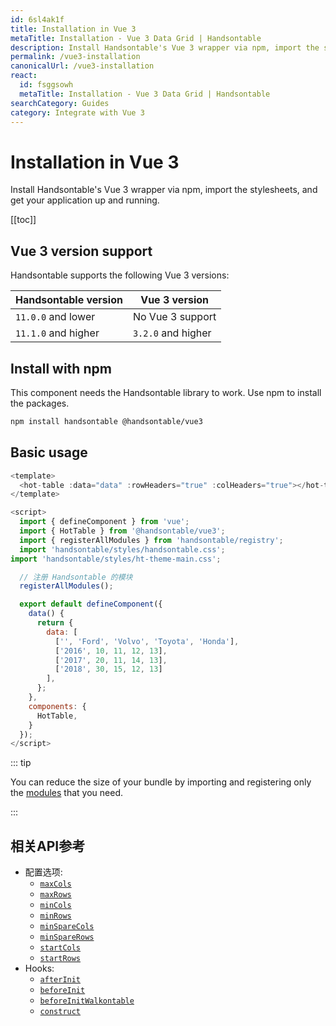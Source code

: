 ```yaml
---
id: 6sl4ak1f
title: Installation in Vue 3
metaTitle: Installation - Vue 3 Data Grid | Handsontable
description: Install Handsontable's Vue 3 wrapper via npm, import the stylesheets, and get your application up and running.
permalink: /vue3-installation
canonicalUrl: /vue3-installation
react:
  id: fsggsowh
  metaTitle: Installation - Vue 3 Data Grid | Handsontable
searchCategory: Guides
category: Integrate with Vue 3
---
```


# Installation in Vue 3

Install Handsontable's Vue 3 wrapper via npm, import the stylesheets, and get your application up and running.

[[toc]]

## Vue 3 version support

Handsontable supports the following Vue 3 versions:

| Handsontable version | Vue 3 version      |
| -------------------- | ------------------ |
| `11.0.0` and lower   | No Vue 3 support   |
| `11.1.0` and higher  | `3.2.0` and higher |

## Install with npm

This component needs the Handsontable library to work. Use npm to install the packages.

```bash
npm install handsontable @handsontable/vue3
```

## Basic usage

```js
<template>
  <hot-table :data="data" :rowHeaders="true" :colHeaders="true"></hot-table>
</template>

<script>
  import { defineComponent } from 'vue';
  import { HotTable } from '@handsontable/vue3';
  import { registerAllModules } from 'handsontable/registry';
  import 'handsontable/styles/handsontable.css';
import 'handsontable/styles/ht-theme-main.css';

  // 注册 Handsontable 的模块
  registerAllModules();

  export default defineComponent({
    data() {
      return {
        data: [
          ['', 'Ford', 'Volvo', 'Toyota', 'Honda'],
          ['2016', 10, 11, 12, 13],
          ['2017', 20, 11, 14, 13],
          ['2018', 30, 15, 12, 13]
        ],
      };
    },
    components: {
      HotTable,
    }
  });
</script>
```

::: tip

You can reduce the size of your bundle by importing and registering only the
[modules](@/guides/integrate-with-vue3/vue3-modules/vue3-modules.md) that you need.

:::

## 相关API参考

- 配置选项:
  - [`maxCols`](@/api/options.md#maxcols)
  - [`maxRows`](@/api/options.md#maxrows)
  - [`minCols`](@/api/options.md#mincols)
  - [`minRows`](@/api/options.md#minrows)
  - [`minSpareCols`](@/api/options.md#minsparecols)
  - [`minSpareRows`](@/api/options.md#minsparerows)
  - [`startCols`](@/api/options.md#startcols)
  - [`startRows`](@/api/options.md#startrows)
- Hooks:
  - [`afterInit`](@/api/hooks.md#afterinit)
  - [`beforeInit`](@/api/hooks.md#beforeinit)
  - [`beforeInitWalkontable`](@/api/hooks.md#beforeinitwalkontable)
  - [`construct`](@/api/hooks.md#construct)
